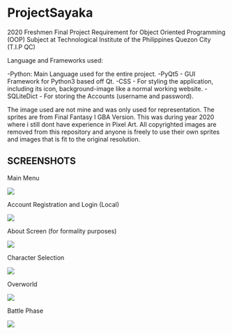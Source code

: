 # ProjectSayaka
2020 Freshmen Final Project Requirement for Object Oriented Programming (OOP) Subject at Technological Institute of the Philippines Quezon City (T.I.P QC)

Language and Frameworks used:

-Python: Main Language used for the entire project.
-PyQt5 - GUI Framework for Python3 based off Qt. 
-CSS - For styling the application, including its icon, background-image like a normal working website.
-SQLiteDict - For storing the Accounts (username and password).

The image used are not mine and was only used for representation. The sprites are from Final Fantasy I GBA Version.
This was during year 2020 where i still dont have experience in Pixel Art.
All copyrighted images are removed from this repository and anyone is freely to use their own sprites and images that is fit to the original resolution.

## SCREENSHOTS

Main Menu

<img src="https://drive.google.com/uc?export=view&id=1oMDjeqeFZ5ZGjWcNID_io-LmMKciHpYo">

Account Registration and Login (Local)

<img src="https://drive.google.com/uc?export=view&id=1eMEvEeJgh0xy8gw9EzXit_iY9foerxhd">

About Screen (for formality purposes)

<img src="https://drive.google.com/uc?export=view&id=1hXQ2OX3as6sY-UL6Qa8ne7R3U01IaxDC">

Character Selection 

<img src="https://drive.google.com/uc?export=view&id=1jmvdEwdQHVPO53doclNibPfpVAtUBIIS">

Overworld 

<img src="https://drive.google.com/uc?export=view&id=1Cb8-Y4QDcd3lX3p8BRWRT2Z8yQdR3bYj">

Battle Phase

<img src="https://drive.google.com/uc?export=view&id=19yMtuIC0VE2_44WmsKw-d0coClfp7CXF">
